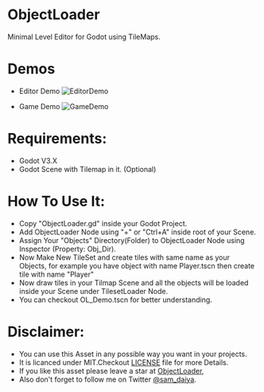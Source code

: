 # ObjectLoader
Minimal Level Editor for Godot using TileMaps.

# Demos
* Editor Demo
![EditorDemo](https://github.com/samdaiya/ObjectLoader/blob/master/EditorDemo.png)

* Game Demo
![GameDemo](https://github.com/samdaiya/ObjectLoader/blob/master/GameDemo.png)

# Requirements:
* Godot V3.X
* Godot Scene with Tilemap in it. (Optional)

# How To Use It:
* Copy "ObjectLoader.gd" inside your Godot Project.
* Add ObjectLoader Node using "+" or "Ctrl+A" inside root of your Scene.
* Assign Your "Objects" Directory(Folder) to  ObjectLoader Node using Inspector (Property: Obj_Dir).
* Now Make New TileSet and create tiles with same name as your Objects, for example you have object with name Player.tscn then create tile with name "Player"
* Now draw tiles in your Tilmap Scene and all the objects will be loaded inside your Scene under TilesetLoader Node.
* You can checkout OL_Demo.tscn for better understanding.

# Disclaimer:
* You can use this Asset in any possible way you want in your projects.
* It is licanced under MIT.Checkout [LICENSE](https://github.com/samdaiya/ObjectLoader/blob/master/LICENSE) file for more Details.
* If you like this asset please leave a star at [ObjectLoader](https://github.com/samdaiya/ObjectLoader),
* Also don't forget to follow me on Twitter [@sam_daiya](https://twitter.com/sam_daiya).
